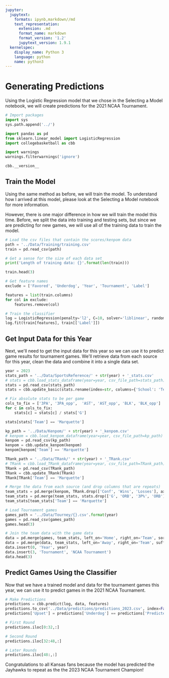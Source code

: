 ```yaml
---
jupyter:
  jupytext:
    formats: ipynb,markdown//md
    text_representation:
      extension: .md
      format_name: markdown
      format_version: '1.2'
      jupytext_version: 1.9.1
  kernelspec:
    display_name: Python 3
    language: python
    name: python3
---
```


# Generating Predictions

Using the Logistic Regression model that we chose in the Selecting a Model notebook, we will create predictions for the 2021 NCAA Tournament.

```python
# Import packages
import sys
sys.path.append('../')

import pandas as pd
from sklearn.linear_model import LogisticRegression
import collegebasketball as cbb

import warnings
warnings.filterwarnings('ignore')

cbb.__version__
```

## Train the Model

Using the same method as before, we will train the model. To understand how I arrived at this model, please look at the Selecting a Model notebook for more information.

However, there is one major difference in how we will train the model this time. Before, we split the data into training and testing sets, but since we are predicting for new games, we will use all of the training data to train the model.

```python
# Load the csv files that contain the scores/kenpom data
path = '../Data/Training/training.csv'
train = pd.read_csv(path)

# Get a sense for the size of each data set
print('Length of training data: {}'.format(len(train)))
```

```python
train.head(3)
```

```python
# Get feature names
exclude = ['Favored', 'Underdog', 'Year', 'Tournament', 'Label']

features = list(train.columns)
for col in exclude:
    features.remove(col)
```

```python
# Train the classifier
log = LogisticRegression(penalty='l2', C=10, solver='liblinear', random_state=77)
log.fit(train[features], train[['Label']])
```

## Get Input Data for this Year

Next, we'll need to get the input data for this year so we can use it to predict game results for tournament games. We'll retrieve data from each source for this year, clean the data and combine it into a single data set.

```python
year = 2023
stats_path = '../Data/SportsReference/' + str(year) + '_stats.csv'
# stats = cbb.load_stats_dataframe(year=year, csv_file_path=stats_path)
stats = pd.read_csv(stats_path)
stats = cbb.update_basic(stats.rename(index=str, columns={'School': 'Team'}))

# Fix absolute stats to be per game
cols_to_fix = ['3PA', '3PA_opp',  'AST', 'AST_opp', 'BLK', 'BLK_opp']
for c in cols_to_fix:
    stats[c] = stats[c] / stats['G']

stats[stats['Team'] == 'Marquette']
```

```python
kp_path = '../Data/Kenpom/' + str(year) + '_kenpom.csv'
# kenpom = cbb.load_kenpom_dataframe(year=year, csv_file_path=kp_path)
kenpom = pd.read_csv(kp_path)
kenpom = cbb.update_kenpom(kenpom)
kenpom[kenpom['Team'] == 'Marquette']
```

```python
TRank_path = '../Data/TRank/' + str(year) + '_TRank.csv'
# TRank = cbb.load_TRank_dataframe(year=year, csv_file_path=TRank_path)
TRank = pd.read_csv(TRank_path)
TRank = cbb.update_TRank(TRank)
TRank[TRank['Team'] == 'Marquette']
```

```python
# Merge the data from each source (and drop columns that are repeats)
team_stats = pd.merge(kenpom, TRank.drop(['Conf', 'Wins', 'Losses'], axis=1), on='Team', sort=False)
team_stats = pd.merge(team_stats, stats.drop(['G', 'ORB', '3P%', 'ORB'], axis=1), on='Team', sort=False)
team_stats[team_stats['Team'] == 'Marquette']
```

```python
# Load Tournament games
games_path = '../Data/Tourney/{}.csv'.format(year)
games = pd.read_csv(games_path)
games.head(3)
```

```python
# Join the team data with the game data
data = pd.merge(games, team_stats, left_on='Home', right_on='Team', sort=False)
data = pd.merge(data, team_stats, left_on='Away', right_on='Team', suffixes=('_Home', '_Away'), sort=False)
data.insert(0, 'Year', year)
data.insert(3, 'Tournament', 'NCAA Tournament')
data.head(3)
```

## Predict Games Using the Classifier

Now that we have a trained model and data for the tournament games this year, we can use it to predict games in the 2021 NCAA Tournament.

```python
# Make Predictions
predictions = cbb.predict(log, data, features)
predictions.to_csv('../Data/predictions/predictions_2023.csv', index=False)
predictions['Upset'] = predictions['Underdog'] == predictions['Predicted Winner']
```

```python
# First Round
predictions.iloc[0:32,:]
```

```python
# Second Round
predictions.iloc[32:48,:]
```

```python
# Later Rounds
predictions.iloc[48:,:]
```

Congratulations to all Kansas fans because the model has predicted the Jayhawks to repeat as the the 2023 NCAA Tournament Champion!

```python

```
